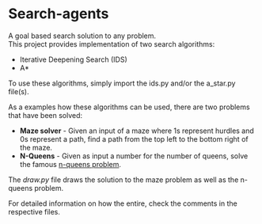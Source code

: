 # Search-agents

A goal based search solution to any problem.  
This project provides implementation of two search algorithms:  
* Iterative Deepening Search (IDS)  
* A*  

To use these algorithms, simply import the ids.py and/or the a_star.py file(s).  

As a examples how these algorithms can be used, there are two problems that have been solved:  
* __Maze solver__ - Given an input of a maze where 1s represent hurdles and 0s represent a path, find a path from the top left to the bottom right of the maze.  
* __N-Queens__ - Given as input a number for the number of queens, solve the famous [n-queens problem](https://en.wikipedia.org/wiki/Eight_queens_puzzle).  

The *draw.py* file draws the solution to the maze problem as well as the n-queens problem.  

For detailed information on how the entire, check the comments in the respective files.